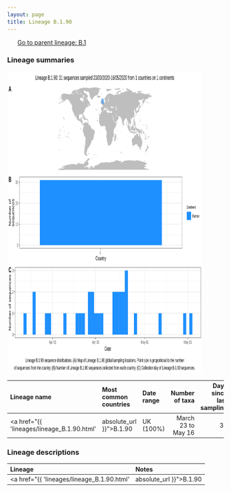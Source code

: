 ```yaml
---
layout: page
title: Lineage B.1.90
---
```




<p>
<ul class="actions small">
	 <a href="{{ 'lineages/lineage_B.1.html' | absolute_url }}" class="button special fit">Go to parent lineage: B.1</a>
</ul>
</p>
<h3> Lineage summaries</h3>

<img src="../assets/images/B.1.90.svg" alt="B.1.90 lineage summary figure" width="90%" height="700px" />


| Lineage name | Most common countries | Date range | Number of taxa |  Days since last sampling | Known Travel | Recall value |
|:-----|:-----|:-------|-------:|-------:|:---------|--------:|
| <a href="{{ 'lineages/lineage_B.1.90.html' | absolute_url }}">B.1.90</a> | UK (100%) | March 23 to May 16 | 31 | 37 |  | 1.000 |

<h3>Lineage descriptions</h3>

| Lineage | Notes |
|:-----|:-----|
| <a href="{{ 'lineages/lineage_B.1.90.html' | absolute_url }}">B.1.90</a> | Scottish lineage, previously part of B.1.11, but now reassigned |

